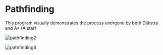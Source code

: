 # Pathfinding
This program visually demonstrates the process undrgone by both Dijkstra and A* (A star)


![pathfinding2](https://user-images.githubusercontent.com/36581610/38583616-91195a52-3ce1-11e8-9cb9-d614687e3dd8.PNG)

![pathfinding4](https://user-images.githubusercontent.com/36581610/38583630-9db0f072-3ce1-11e8-8cca-60838d5e2bfa.PNG)
